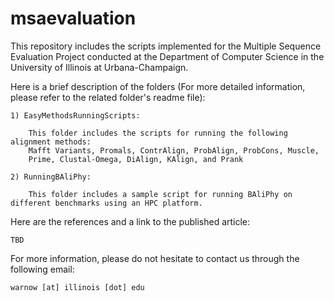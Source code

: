 # msaevaluation
This repository includes the scripts implemented for the Multiple Sequence Evaluation Project conducted at the Department of Computer Science in the University of Illinois at Urbana-Champaign.

Here is a brief description of the folders (For more detailed information, please refer to the related folder's readme file):

    1) EasyMethodsRunningScripts:

        This folder includes the scripts for running the following alignment methods:
        Mafft Variants, Promals, ContrAlign, ProbAlign, ProbCons, Muscle,
        Prime, Clustal-Omega, DiAlign, KAlign, and Prank
        
    2) RunningBAliPhy:

        This folder includes a sample script for running BAliPhy on different benchmarks using an HPC platform.

Here are the references and a link to the published article:

    TBD

For more information, please do not hesitate to contact us through the following email:

    warnow [at] illinois [dot] edu
